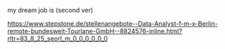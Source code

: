 

my dream job is (second ver) 

https://www.stepstone.de/stellenangebote--Data-Analyst-f-m-x-Berlin-remote-bundesweit-Tourlane-GmbH--8824576-inline.html?rltr=83_8_25_seorl_m_0_0_0_0_0_0
